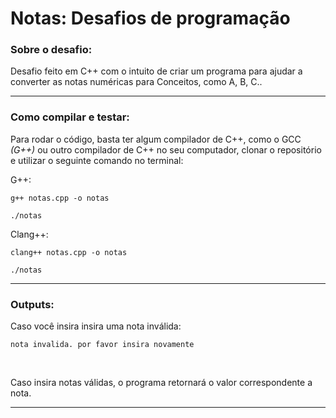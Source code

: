 # Notas: Desafios de programação

### Sobre o desafio:

Desafio feito em C++ com o intuito de criar um programa para ajudar a converter as notas numéricas para Conceitos, como A, B, C..

---

### Como compilar e testar: 

Para rodar o código, basta ter algum compilador de C++, como o GCC *(G++)* ou outro compilador de C++ no seu computador, clonar o repositório e utilizar o seguinte comando no terminal:


G++:
```
g++ notas.cpp -o notas
```
```
./notas
```

Clang++:
```
clang++ notas.cpp -o notas
```
```
./notas
```

---

### Outputs: 

Caso você insira insira uma nota inválida:
``` 
nota invalida. por favor insira novamente
```

<br>

Caso insira notas válidas, o programa retornará o valor correspondente a nota.

---